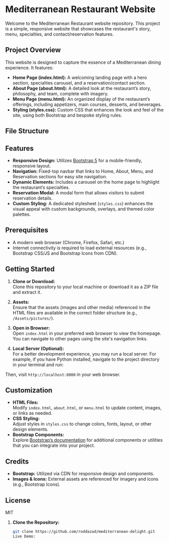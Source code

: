 # Mediterranean Restaurant Website

Welcome to the Mediterranean Restaurant website repository. This project is a simple, responsive website that showcases the restaurant's story, menu, specialties, and contact/reservation features.

## Project Overview

This website is designed to capture the essence of a Mediterranean dining experience. It features:
- **Home Page (index.html):** A welcoming landing page with a hero section, specialties carousel, and a reservation/contact section.
- **About Page (about.html):** A detailed look at the restaurant’s story, philosophy, and team, complete with imagery.
- **Menu Page (menu.html):** An organized display of the restaurant’s offerings, including appetizers, main courses, desserts, and beverages.
- **Styling (styles.css):** Custom CSS that enhances the look and feel of the site, using both Bootstrap and bespoke styling rules.

## File Structure


## Features

- **Responsive Design:** Utilizes [Bootstrap 5](https://getbootstrap.com/) for a mobile-friendly, responsive layout.
- **Navigation:** Fixed-top navbar that links to Home, About, Menu, and Reservation sections for easy site navigation.
- **Dynamic Elements:** Includes a carousel on the home page to highlight the restaurant’s specialties.
- **Reservation Modal:** A modal form that allows visitors to submit reservation details.
- **Custom Styling:** A dedicated stylesheet (`styles.css`) enhances the visual appeal with custom backgrounds, overlays, and themed color palettes.

## Prerequisites

- A modern web browser (Chrome, Firefox, Safari, etc.)
- Internet connectivity is required to load external resources (e.g., Bootstrap CSS/JS and Bootstrap Icons from CDN).

## Getting Started

1. **Clone or Download:**  
   Clone this repository to your local machine or download it as a ZIP file and extract it.

2. **Assets:**  
   Ensure that the assets (images and other media) referenced in the HTML files are available in the correct folder structure (e.g., `/Assets/pictures/`).

3. **Open in Browser:**  
   Open `index.html` in your preferred web browser to view the homepage. You can navigate to other pages using the site's navigation links.

4. **Local Server (Optional):**  
   For a better development experience, you may run a local server. For example, if you have Python installed, navigate to the project directory in your terminal and run:

Then, visit `http://localhost:8000` in your web browser.

## Customization

- **HTML Files:**  
Modify `index.html`, `about.html`, or `menu.html` to update content, images, or links as needed.
- **CSS Styling:**  
Adjust styles in `styles.css` to change colors, fonts, layout, or other design elements.
- **Bootstrap Components:**  
Explore [Bootstrap’s documentation](https://getbootstrap.com/docs/) for additional components or utilities that you can integrate into your project.

## Credits

- **Bootstrap:** Utilized via CDN for responsive design and components.
- **Images & Icons:** External assets are referenced for imagery and icons (e.g., Bootstrap Icons).

## License
MIT


1. **Clone the Repository:**

   ```bash
   git clone https://github.com/roddazad/mediterranean-delight.git
   Live Demo: 
